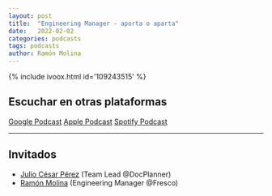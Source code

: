 ```yaml
---
layout: post
title:  "Engineering Manager - aporta o aparta"
date:   2022-02-02
categories: podcasts
tags: podcasts
author: Ramón Molina
---
```

{% include ivoox.html id='109243515' %}

## Escuchar en otras plataformas
[Google Podcast](https://podcasts.google.com/feed/aHR0cHM6Ly93d3cuaXZvb3guY29tL2ZlZWRfZmdfZjExMTE3OTMxX2ZpbHRyb18xLnhtbA/episode/aHR0cHM6Ly93d3cuaXZvb3guY29tLzEwOTI0MzUxNQ?sa=X&ved=0CAUQkfYCahcKEwjQ__yD76H_AhUAAAAAHQAAAAAQRA&hl=es)
[Apple Podcast](https://podcasts.apple.com/es/podcast/commitea/id1690331589?i=1000615120940)
[Spotify Podcast](https://open.spotify.com/episode/7o7bXPJwJLLl5wm9QHnkFp?si=a666326cf77d4425)


---
## Invitados
* [Julio César Pérez](https://www.linkedin.com/in/juliocesarperezarques/) (Team Lead @DocPlanner)
* [Ramón Molina](https://www.linkedin.com/in/armolinamilla) (Engineering Manager @Fresco)
